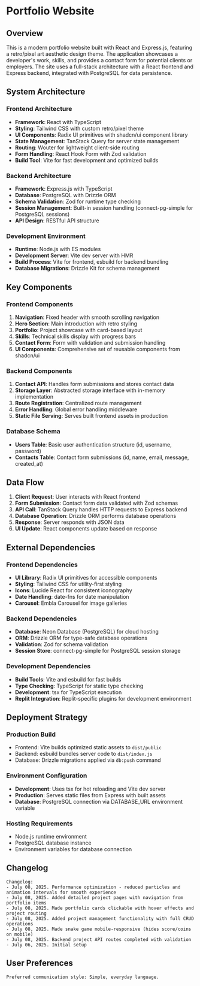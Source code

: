 # Portfolio Website

## Overview

This is a modern portfolio website built with React and Express.js, featuring a retro/pixel art aesthetic design theme. The application showcases a developer's work, skills, and provides a contact form for potential clients or employers. The site uses a full-stack architecture with a React frontend and Express backend, integrated with PostgreSQL for data persistence.

## System Architecture

### Frontend Architecture
- **Framework**: React with TypeScript
- **Styling**: Tailwind CSS with custom retro/pixel theme
- **UI Components**: Radix UI primitives with shadcn/ui component library
- **State Management**: TanStack Query for server state management
- **Routing**: Wouter for lightweight client-side routing
- **Form Handling**: React Hook Form with Zod validation
- **Build Tool**: Vite for fast development and optimized builds

### Backend Architecture
- **Framework**: Express.js with TypeScript
- **Database**: PostgreSQL with Drizzle ORM
- **Schema Validation**: Zod for runtime type checking
- **Session Management**: Built-in session handling (connect-pg-simple for PostgreSQL sessions)
- **API Design**: RESTful API structure

### Development Environment
- **Runtime**: Node.js with ES modules
- **Development Server**: Vite dev server with HMR
- **Build Process**: Vite for frontend, esbuild for backend bundling
- **Database Migrations**: Drizzle Kit for schema management

## Key Components

### Frontend Components
1. **Navigation**: Fixed header with smooth scrolling navigation
2. **Hero Section**: Main introduction with retro styling
3. **Portfolio**: Project showcase with card-based layout
4. **Skills**: Technical skills display with progress bars
5. **Contact Form**: Form with validation and submission handling
6. **UI Components**: Comprehensive set of reusable components from shadcn/ui

### Backend Components
1. **Contact API**: Handles form submissions and stores contact data
2. **Storage Layer**: Abstracted storage interface with in-memory implementation
3. **Route Registration**: Centralized route management
4. **Error Handling**: Global error handling middleware
5. **Static File Serving**: Serves built frontend assets in production

### Database Schema
- **Users Table**: Basic user authentication structure (id, username, password)
- **Contacts Table**: Contact form submissions (id, name, email, message, created_at)

## Data Flow

1. **Client Request**: User interacts with React frontend
2. **Form Submission**: Contact form data validated with Zod schemas
3. **API Call**: TanStack Query handles HTTP requests to Express backend
4. **Database Operation**: Drizzle ORM performs database operations
5. **Response**: Server responds with JSON data
6. **UI Update**: React components update based on response

## External Dependencies

### Frontend Dependencies
- **UI Library**: Radix UI primitives for accessible components
- **Styling**: Tailwind CSS for utility-first styling
- **Icons**: Lucide React for consistent iconography
- **Date Handling**: date-fns for date manipulation
- **Carousel**: Embla Carousel for image galleries

### Backend Dependencies
- **Database**: Neon Database (PostgreSQL) for cloud hosting
- **ORM**: Drizzle ORM for type-safe database operations
- **Validation**: Zod for schema validation
- **Session Store**: connect-pg-simple for PostgreSQL session storage

### Development Dependencies
- **Build Tools**: Vite and esbuild for fast builds
- **Type Checking**: TypeScript for static type checking
- **Development**: tsx for TypeScript execution
- **Replit Integration**: Replit-specific plugins for development environment

## Deployment Strategy

### Production Build
- Frontend: Vite builds optimized static assets to `dist/public`
- Backend: esbuild bundles server code to `dist/index.js`
- Database: Drizzle migrations applied via `db:push` command

### Environment Configuration
- **Development**: Uses tsx for hot reloading and Vite dev server
- **Production**: Serves static files from Express with built assets
- **Database**: PostgreSQL connection via DATABASE_URL environment variable

### Hosting Requirements
- Node.js runtime environment
- PostgreSQL database instance
- Environment variables for database connection

## Changelog

```
Changelog:
- July 08, 2025. Performance optimization - reduced particles and animation intervals for smooth experience
- July 08, 2025. Added detailed project pages with navigation from portfolio items
- July 08, 2025. Made portfolio cards clickable with hover effects and project routing
- July 08, 2025. Added project management functionality with full CRUD operations
- July 08, 2025. Made snake game mobile-responsive (hides score/coins on mobile)
- July 08, 2025. Backend project API routes completed with validation
- July 06, 2025. Initial setup
```

## User Preferences

```
Preferred communication style: Simple, everyday language.
```